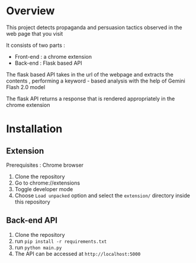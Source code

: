 # Overview

This project detects propaganda and persuasion tactics observed in the web page that you visit

It consists of two parts :
- Front-end : a chrome extension 
- Back-end : Flask based API

The flask based API takes in the url of the webpage and extracts the contents , performing a keyword - based analysis  with the help of Gemini Flash 2.0 model

The flask API returns a response that is rendered appropriately in the chrome extension

# Installation

## Extension 

Prerequisites : Chrome browser

1. Clone the repository
2. Go to chrome://extensions
3. Toggle developer mode
4. Choose `Load unpacked` option and select the `extension/` directory inside this repository


## Back-end API

1. Clone the repository
2. run `pip install -r requirements.txt` 
3. run `python main.py`
4. The API can be accessed at `http://localhost:5000`
      



